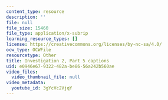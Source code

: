 ```yaml
---
content_type: resource
description: ''
file: null
file_size: 15460
file_type: application/x-subrip
learning_resource_types: []
license: https://creativecommons.org/licenses/by-nc-sa/4.0/
ocw_type: OCWFile
resourcetype: Other
title: Investigation 2, Part 5 captions
uid: e0946e67-9322-482a-be86-56a242b560ae
video_files:
  video_thumbnail_file: null
video_metadata:
  youtube_id: 3gYcVc2VjqY
---
```

